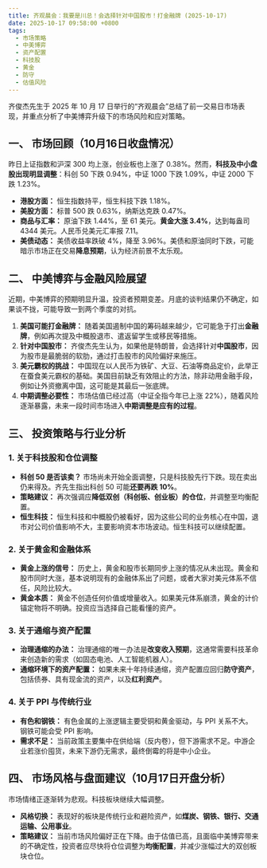 ```yaml
---
title: 齐观晨会：我要是川总！会选择针对中国股市！打金融牌 (2025-10-17)
date: 2025-10-17 09:58:00 +0800
tags:
  - 市场策略
  - 中美博弈
  - 资产配置
  - 科技股
  - 黄金
  - 防守
  - 估值风险
---
```


齐俊杰先生于 2025 年 10 月 17 日举行的“齐观晨会”总结了前一交易日市场表现，并重点分析了中美博弈升级下的市场风险和应对策略。

## 一、 市场回顾（10月16日收盘情况）

昨日上证指数和沪深 300 均上涨，创业板也上涨了 0.38%。然而，**科技及中小盘股出现明显调整**：科创 50 下跌 0.94%，中证 1000 下跌 1.09%，中证 2000 下跌 1.23%。

*   **港股方面：** 恒生指数持平，恒生科技下跌 1.18%。
*   **美股方面：** 标普 500 跌 0.63%，纳斯达克跌 0.47%。
*   **商品与汇率：** 原油下跌 1.44%，至 61 美元。**黄金大涨 3.4%**，达到每盎司 4344 美元。人民币兑美元汇率报 7.11。
*   **美债动态：** 美债收益率跌破 4%，降至 3.96%。美债和原油同时下跌，可能暗示市场正在交易**降息预期**，认为经济前景不太乐观。

## 二、 中美博弈与金融风险展望

近期，中美博弈的预期明显升温，投资者预期变差。月底的谈判结果仍不确定，如果谈不拢，可能导致一到两个季度的对抗。

1.  **美国可能打金融牌：** 随着美国遏制中国的筹码越来越少，它可能急于打出**金融牌**，例如再次提及中概股退市、遣返留学生或移民等措施。
2.  **针对中国股市：** 齐俊杰先生认为，如果他是特朗普，会选择针对**中国股市**，因为股市是最脆弱的软肋，通过打击股市的风险偏好来施压。
3.  **美元霸权的挑战：** 中国现在以人民币为铁矿、大豆、石油等商品定价，此举正在蚕食美元霸权的基础。美国目前缺乏有效阻止的方法，除非动用金融手段，例如让外资撤离中国，这可能是其最后一张底牌。
4.  **中期调整必要性：** 市场估值已经过高（中证全指今年已上涨 22%），随着风险逐渐暴露，未来一段时间市场进入**中期调整是应有的过程**。

## 三、 投资策略与行业分析

### 1. 关于科技股和仓位调整

*   **科创 50 是否该卖？** 市场尚未开始全面调整，只是科技股先行下跌。现在卖出仍来得及。齐先生指出科创 50 可能**还要再跌 10%**。
*   **策略建议：** 再次强调应**降低双创（科创板、创业板）的仓位**，并调整至均衡配置。
*   **恒生科技：** 恒生科技和中概股仍被看好，因为这些公司的业务核心在中国，退市对公司价值影响不大，主要影响资本市场波动。恒生科技可以继续配置。

### 2. 关于黄金和金融体系

*   **黄金上涨的信号：** 历史上，黄金和股市长期同步上涨的情况从未出现。黄金和股市同时大涨，基本说明现有的金融体系出了问题，或者大家对美元体系不信任，风险比较大。
*   **黄金本质：** 黄金不创造任何价值或增量收入。如果美元体系崩溃，黄金的计价锚定物将不明确。投资应当选择自己能看懂的资产。

### 3. 关于通缩与资产配置

*   **治理通缩的办法：** 治理通缩的唯一办法是**改变收入预期**，这通常需要科技革命来创造新的需求（如固态电池、人工智能机器人）。
*   **通缩环境下的资产配置：** 如果未来十年持续通缩，资产配置应回归**防守资产**，包括债券、具有现金流的资产，以及**红利资产**。

### 4. 关于 PPI 与传统行业

*   **有色和钢铁：** 有色金属的上涨逻辑主要受铜和黄金驱动，与 PPI 关系不大。钢铁可能会受 PPI 影响。
*   **需求不足：** 当前政策主要集中在供给端（反内卷），但下游需求不足。中游企业若涨价囤货，未来下游仍无需求，最终倒霉的将是中小企业。

## 四、 市场风格与盘面建议（10月17日开盘分析）

市场情绪正逐渐转为悲观。科技板块继续大幅调整。

*   **风格切换：** 表现好的板块是传统行业和避险资产，如**煤炭、钢铁、银行、交通运输、公用事业**。
*   **策略建议：** 当前市场风险偏好正在下降。由于估值已高，且面临中美博弈带来的不确定性，投资者应尽快将仓位调整为**均衡配置**，并减少涨幅过大的双创板块仓位。